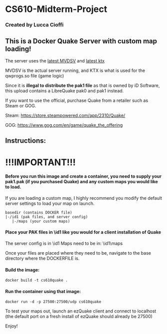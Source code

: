 # CS610-Midterm-Project
### Created by Lucca Cioffi

## This is a Docker Quake Server with custom map loading!

The server uses the [latest MVDSV](https://github.com/QW-Group/mvdsv/releases/latest/) and [latest ktx](https://github.com/QW-Group/ktx/releases/latest)

MVDSV is the actual server running, and KTX is what is used for the qwprogs.so file (game logic)

Since it is **illegal to distribute the pak1 file** as that is owned by iD Software, this upload contains a LibreQuake pak0 and pak1 instead. 

If you want to use the official, purchase Quake from a retailer such as Steam or GOG.

Steam: https://store.steampowered.com/app/2310/Quake/

GOG: https://www.gog.com/en/game/quake_the_offering

## Instructions:

# !!!IMPORTANT!!! 

#### Before you run this image and create a container, you need to supply your pak1.pak (if you purchased Quake) and any custom maps you would like to load. 
If you are loading a custom map, I highly recommend you modify the default server settings to load your map on launch.
```
basedir (contains DOCKER file)
|-/id1 (pak files, and server config)
   |-/maps (your custom maps)
```
#### Place your PAK files in \id1 like you would for a client installation of Quake

The server config is in \id1
Maps need to be in: \id1\maps

Once your files are placed where they need to be, navigate to the base directory where the DOCKERFILE is.

#### Build the image:
```
docker build -t cs610quake .
``` 

#### Run the container using that image:
```
docker run -d -p 27500:27500/udp cs610quake
```

To test your maps out, launch an ezQuake client and connect to localhost (the default port on a fresh install of ezQuake should already be 27500)

Enjoy!

